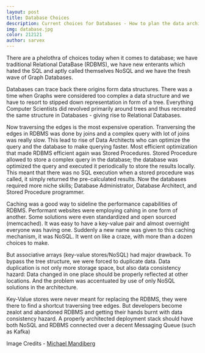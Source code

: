 ```yaml
---
layout: post
title: Database Choices
description: Current choices for Databases - How to plan the data architecture for your requirements? What Type of database to choose?
img: database.jpg
color: 212121
author: sarvex
---
```

There are a phelothra of choices today when it comes to database; we have traditional Relational DataBase (RDBMS), we have new enterants which hated the SQL and aptly called themselves NoSQL and we have the fresh wave of Graph Databases.

Databases can trace back there origins form data structures. There was a time when Graphs were considered too complex a data structure and we have to resort to stipped down representation in form of a tree. Everything Computer Scientists did revolved primarily around trees and thus recreated the same structure in Databases - giving rise to Relational Databases.

Now traversing the edges is the most expensive operation. Tranversing the edges in RDBMS was done by joins and a complex query with lot of joins was really slow. This lead to rise of Data Architects who can optimize the query and the database to make querying faster. Most efficient optimization that made RDBMS efficient again was Stored Procedures. Stored Procedure allowed to store a complex query in the database; the database was optimized the query and executed it periodically to store the results locally. This meant that there was no SQL execution when a stored procedure was called, it simply returned the pre-calculated results. Now the databases required more niche skills; Database Administrator, Database Architect, and Stored Procedure programmer.

Caching was a good way to sideline the performance capabilities of RDBMS. Performant websites were employing cahing in one form of another. Some solutions were even standardized and open sourced (memcached). It was easy to have a key-value pair and almost overnight everyone was having one. Suddenly a new name was given to this caching mechanism, it was NoSQL. It went on like a craze, with more than a dozen choices to make.

But associative arrays (key-value stores/NoSQL) had major drawback. To bypass the tree structure, we were forced to duplicate data. Data duplication is not only more storage space, but also data consistency hazard: Data changed in one place should be properly reflected at other locations. And the problem was accentuated by use of only NoSQL solutions in the architecture.

Key-Value stores were never meant for replacing the RDBMS, they were there to find a shortcut traversing tree edges. But developers become zealot and abandoned RDBMS and getting their hands burnt with data consistency hazard. A properly architected deployment stack should have both NoSQL and RDBMS connected over a decent Messaging Queue (such as Kafka)

Image Credits - [Michael Mandiberg](http://www.mandiberg.com/about/)
